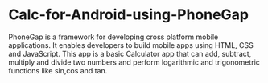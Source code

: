 # Calc-for-Android-using-PhoneGap

PhoneGap is a framework for developing cross platform mobile applications. It enables developers to build mobile apps using HTML, CSS and JavaScript.
This app is a basic Calculator app that can add, subtract, multiply and divide two numbers and perform logarithmic and trigonometric functions like sin,cos and tan.
